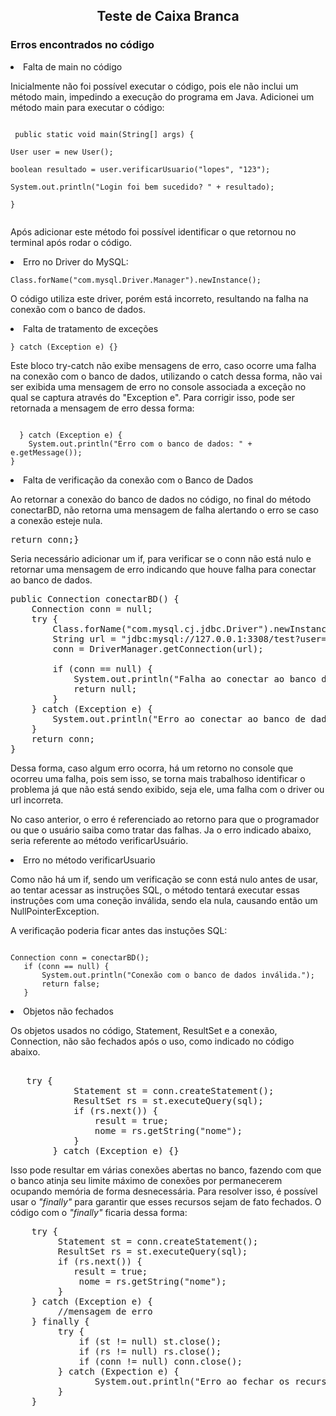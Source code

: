 <h2 align="center"> Teste de Caixa Branca </h2>

<h3>Erros encontrados no código</h3>

<li>Falta de main no código</li>

Inicialmente não foi possível executar o código, pois ele não inclui um método main, impedindo a execução do programa em Java.
Adicionei um método main para executar o código:

   <pre><code>
 public static void main(String[] args) {
          <br>User user = new User();
          <br>boolean resultado = user.verificarUsuario("lopes", "123");
          <br>System.out.println("Login foi bem sucedido? " + resultado);
    <br>}
    </code></pre>


Após adicionar este método foi possível identificar o que retornou no terminal após rodar o código.

<li>Erro no Driver do MySQL:</li>

<pre><code>Class.forName("com.mysql.Driver.Manager").newInstance();</code></pre>

O código utiliza este driver, porém está incorreto, resultando na falha na conexão com o banco de dados.

<li>Falta de tratamento de exceções</li>

<pre><code>} catch (Exception e) {}</code></pre>

Este bloco try-catch não exibe mensagens de erro, caso ocorre uma falha na conexão com o banco de dados, utilizando o catch dessa forma, não vai ser exibida uma mensagem de erro no console associada a exceção no qual se captura através do "Exception e".
Para corrigir isso, pode ser retornada a mensagem de erro dessa forma:

<pre><code>
  } catch (Exception e) {
    System.out.println("Erro com o banco de dados: " + e.getMessage());
}
</code></pre>

<li>Falta de verificação da conexão com o Banco de Dados</li>

Ao retornar a conexão do banco de dados no código, no final do método conectarBD, não retorna uma mensagem de falha alertando o erro se caso a conexão esteje nula.

<pre>return conn;}</pre>

Seria necessário adicionar um if, para verificar se o conn não está nulo e retornar uma mensagem de erro indicando que houve falha para conectar ao banco de dados.

<pre>public Connection conectarBD() {
    Connection conn = null;
    try {
        Class.forName("com.mysql.cj.jdbc.Driver").newInstance(); // Driver correto
        String url = "jdbc:mysql://127.0.0.1:3308/test?user=lopes&password=123";
        conn = DriverManager.getConnection(url);
        
        if (conn == null) {
            System.out.println("Falha ao conectar ao banco de dados.");
            return null;
        }
    } catch (Exception e) {
        System.out.println("Erro ao conectar ao banco de dados: " + e.getMessage());
    }
    return conn;
}
</pre>

Dessa forma, caso algum erro ocorra, há um retorno no console que ocorreu uma falha, pois sem isso, se torna mais trabalhoso identificar o problema já que não está sendo exibido, seja ele, uma falha com o driver ou url incorreta.

No caso anterior, o erro é referenciado ao retorno para que o programador ou que o usuário saiba como tratar das falhas. Ja o erro indicado abaixo, seria referente ao método verificarUsuário.

<li>Erro no método verificarUsuario</li>

Como não há um if, sendo um verificação se conn está nulo antes de usar, ao tentar acessar as instruções SQL, o método tentará executar essas instruções com uma coneção inválida, sendo ela nula, causando então um NullPointerException. 

A verificação poderia ficar antes das instuções SQL:

<pre><code>    
Connection conn = conectarBD();
   if (conn == null) {
       System.out.println("Conexão com o banco de dados inválida.");
       return false;
   }</code></pre>

<li>Objetos não fechados</li>

Os objetos usados no código, Statement, ResultSet e a conexão, Connection, não são fechados após o uso, como indicado no código abaixo.

<pre> 
   try {
            Statement st = conn.createStatement();
            ResultSet rs = st.executeQuery(sql);
            if (rs.next()) {
                result = true;
                nome = rs.getString("nome");
            }
        } catch (Exception e) {} 
</pre>

Isso pode resultar em várias conexões abertas no banco, fazendo com que o banco atinja seu limite máximo de conexões por permanecerem ocupando memória de forma desnecessária. Para resolver isso, é possível usar o *"finally"* para garantir que esses recursos sejam de fato fechados. O código com o *"finally"* ficaria dessa forma:

<pre>
    try {
         Statement st = conn.createStatement();
         ResultSet rs = st.executeQuery(sql);
         if (rs.next()) {
            result = true;
             nome = rs.getString("nome");
         }
    } catch (Exception e) {
         //mensagem de erro
    } finally {
         try {
             if (st != null) st.close();
             if (rs != null) rs.close();
             if (conn != null) conn.close();
         } catch (Expection e) {
                System.out.println("Erro ao fechar os recursos: " + e.getMessage());
         }
    }
</pre>

     


